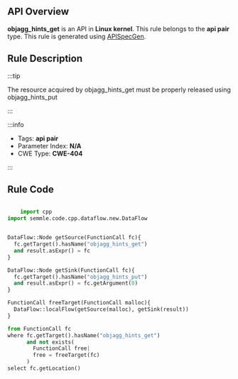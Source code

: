 ---
---


## API Overview
**objagg_hints_get** is an API in **Linux kernel**. This rule belongs to the **api pair** type. This rule is generated using [APISpecGen](../../tools/APISpecGen).
## Rule Description

:::tip

The resource acquired by objagg_hints_get must be properly released using objagg_hints_put

:::

:::info

- Tags: **api pair**
- Parameter Index: **N/A**
- CWE Type: **CWE-404**

:::

## Rule Code
```python

    import cpp
import semmle.code.cpp.dataflow.new.DataFlow


DataFlow::Node getSource(FunctionCall fc){
  fc.getTarget().hasName("objagg_hints_get")
  and result.asExpr() = fc
}

DataFlow::Node getSink(FunctionCall fc){
  fc.getTarget().hasName("objagg_hints_put")
  and result.asExpr() = fc.getArgument(0)
}

FunctionCall freeTarget(FunctionCall malloc){
  DataFlow::localFlow(getSource(malloc), getSink(result))
}

from FunctionCall fc
where fc.getTarget().hasName("objagg_hints_get")
      and not exists(
        FunctionCall free| 
        free = freeTarget(fc)
      )
select fc.getLocation()

    
```